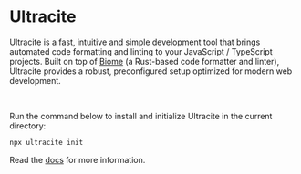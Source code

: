 # Ultracite

Ultracite is a fast, intuitive and simple development tool that brings automated code formatting and linting to your JavaScript / TypeScript projects. Built on top of [Biome](https://biomejs.dev/) (a Rust-based code formatter and linter), Ultracite provides a robust, preconfigured setup optimized for modern web development.

<div>
  <img src="https://img.shields.io/github/actions/workflow/status/haydenbleasel/ultracite/push.yaml" alt="" />
  <img src="https://img.shields.io/npm/dy/ultracite" alt="" />
  <img src="https://img.shields.io/npm/v/ultracite" alt="" />
  <img src="https://img.shields.io/github/license/haydenbleasel/ultracite" alt="" />
</div>

Run the command below to install and initialize Ultracite in the current directory:

```sh
npx ultracite init
```

Read the [docs](https://www.ultracite.ai/) for more information.